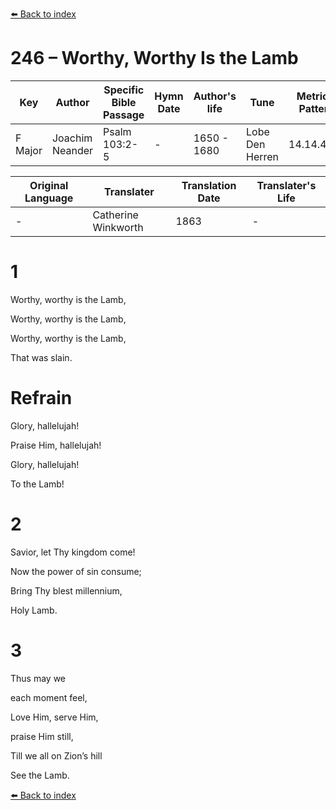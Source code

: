 [⬅️ Back to index](../README.md)

# 246 – Worthy, Worthy Is the Lamb

Key | Author   | Specific Bible Passage     |Hymn Date |Author's life |Tune |Metrical Pattern   |Composer/Source                                                                                        
-- | --------- | ---------------------------|----------|--------------|-----|-------------------|-------------   
F Major  | Joachim Neander      | Psalm 103:2-5 | -  | 1650 - 1680 | Lobe Den Herren | 14.14.4.7.8 | Chorale Book for England, 1863 

Original Language | Translater | Translation Date   | Translater's Life     
----------------- | --------- | --------------------|-------------   
\-  | Catherine Winkworth      | 1863 | -  | 1827 - 1878 



# 1

Worthy, worthy is the Lamb,

Worthy, worthy is the Lamb,

Worthy, worthy is the Lamb,

That was slain.



# Refrain

Glory, hallelujah!

Praise Him, hallelujah!

Glory, hallelujah!

To the Lamb!



# 2

Savior, let Thy kingdom come!

Now the power of sin consume;

Bring Thy blest millennium,

Holy Lamb.



# 3

Thus may we

each moment feel,

Love Him, serve Him,

praise Him still,

Till we all on Zion’s hill

See the Lamb.

[⬅️ Back to index](../README.md)
